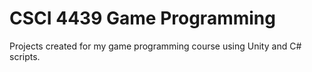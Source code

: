 # CSCI 4439 Game Programming
 Projects created for my game programming course using Unity and C# scripts.
